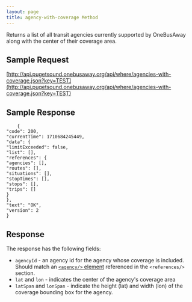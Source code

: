 ```yaml
---
layout: page
title: agency-with-coverage Method
---
```


Returns a list of all transit agencies currently supported by OneBusAway along with the center of their coverage area.

## Sample Request

[http://api.pugetsound.onebusaway.org/api/where/agencies-with-coverage.json?key=TEST](http://api.pugetsound.onebusaway.org/api/where/agencies-with-coverage.json?key=TEST)

## Sample Response

   ```
       {
"code": 200,
"currentTime": 1710684245449,
"data": {
"limitExceeded": false,
"list": [],
"references": {
"agencies": [],
"routes": [],
"situations": [],
"stopTimes": [],
"stops": [],
"trips": []
}
},
"text": "OK",
"version": 2
}
   ```

## Response

The response has the following fields:

* `agencyId` - an agency id for the agency whose coverage is included.  Should match an [`<agency/>` element](/api/where/elements/agency) referenced in the `<references/>` section.
* `lat` and `lon` - indicates the center of the agency's coverage area
* `latSpan` and `lonSpan` - indicate the height (lat) and width (lon) of the coverage bounding box for the agency.